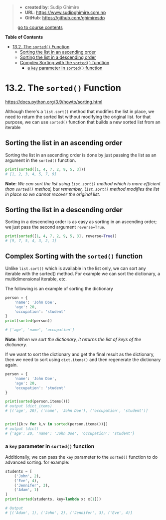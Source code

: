 > - **created by**: Sudip Ghimire
> - **URL**: https://www.sudipghimire.com.np
> - **GitHub**: https://github.com/ghimiresdp
>
> [go to course contents](https://github.com/ghimiresdp/pythrone/)

**Table of Contents**
- [13.2. The `sorted()` Function](#132-the-sorted-function)
  - [Sorting the list in an ascending order](#sorting-the-list-in-an-ascending-order)
  - [Sorting the list in a descending order](#sorting-the-list-in-a-descending-order)
  - [Complex Sorting with the `sorted()` function](#complex-sorting-with-the-sorted-function)
    - [a `key` parameter in `sorted()` function](#a-key-parameter-in-sorted-function)
# 13.2. The `sorted()` Function

https://docs.python.org/3.9/howto/sorting.html

Although there's a `list.sort()` method that modifies the list in place, we need to return the sorted list without modifying the original list. for that purpose, we can use `sorted()` function that builds a new sorted list from an iterable


## Sorting the list in an ascending order
Sorting the list in an ascending order is done by just passing the list as an argument in the `sorted()` function.

```py
print(sorted([1, 4, 7, 2, 9, 5, 3]))
# [1, 2, 3, 4, 5, 7, 9]
```

**Note**: _We can sort the list using `list.sort()` method which is more efficient than `sorted()` method, but remember, `list.sort()` method modifies the list in place so we cannot recover the original list._

## Sorting the list in a descending order
Sorting in a descending order is as easy as sorting in an ascending order; we just pass the second argument `reverse=True`.

```py
print(sorted([1, 4, 7, 2, 9, 5, 3], reverse=True))
# [9, 7, 5, 4, 3, 2, 1]
```


## Complex Sorting with the `sorted()` function
Unlike `list.sort()` which is available in the list only, we can sort any iterable with the sorted() method. For example we can sort the dictionary, a multidimensional iterable, etc.

The following is an example of sorting the dictionary

```py
person = {
    'name': 'John Doe',
    'age': 20,
    'occupation': 'student'
}
print(sorted(person))

# ['age', 'name', 'occupation']
```
**Note**: _When we sort the dictionary, it returns the list of keys of the dictionary._

If we want to sort the dictionary and get the final result as the dictionary, then we need to sort using `dict.items()` and then regenerate the dictionary again.

```py
person = {
    'name': 'John Doe',
    'age': 20,
    'occupation': 'student'
}

print(sorted(person.items()))
# output (dict_items)
# [('age', 20), ('name', 'John Doe'), ('occupation', 'student')]


print({k:v for k,v in sorted(person.items())})
# output (dict)
# {'age': 20, 'name': 'John Doe', 'occupation': 'student'}
```

### a `key` parameter in `sorted()` function

Additionally, we can pass the `key` parameter to the `sorted()` function to do advanced sorting. for example:

```py
students = [
    ('John', 2),
    ('Eve', 4),
    ('Jennifer', 3),
    ('Adam', 1)
]
print(sorted(students, key=lambda x: x[1]))

# Output
# [('Adam', 1), ('John', 2), ('Jennifer', 3), ('Eve', 4)]
```
